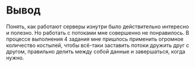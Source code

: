 # Вывод

Понять, как работают серверы изнутри было действительно интересно и полезно. Но работать с потоками мне совершенно 
не понравилось. В процессе выполнения 4 задания мне пришлось применить огромное количество костылей, чтобы всё-таки заставить 
потоки дружить друг с другом, правильно делить между собой данные и завершаться, когда нужно.